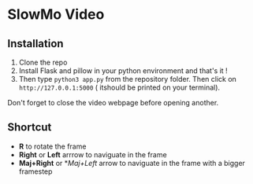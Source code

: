 # SlowMo Video

## Installation

1. Clone the repo
2. Install Flask and pillow in your python environment and that's it !
3. Then type ```python3 app.py``` from the repository folder. Then click on ```http://127.0.0.1:5000``` ( itshould be printed on your terminal).

Don't forget to close the video webpage before opening another.

## Shortcut

- **R** to rotate the frame  
- **Right** or **Left** arrrow to naviguate in the frame  
- **Maj+Right** or **Maj+Left* arrow to naviguate in the frame with a bigger framestep  
